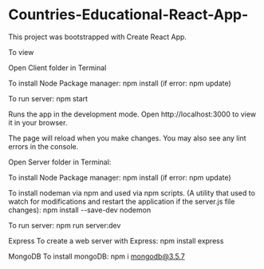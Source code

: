 # Countries-Educational-React-App-

This project was bootstrapped with Create React App.

To view

Open Client folder in Terminal


To install Node Package manager:
npm install (if error: npm update)


To run server:
npm start

Runs the app in the development mode.
Open http://localhost:3000 to view it in your browser.

The page will reload when you make changes. You may also see any lint errors in the console.


Open Server folder in Terminal:

To install Node Package manager:
npm install (if error: npm update)

To install nodeman via npm and used via npm scripts.
(A utility that used to watch for modifications and restart the application if the server.js file changes):
npm install --save-dev nodemon

To run server:
npm run server:dev 


Express
To create a web server with Express:
npm install express

MongoDB
To install mongoDB: 
npm i mongodb@3.5.7








